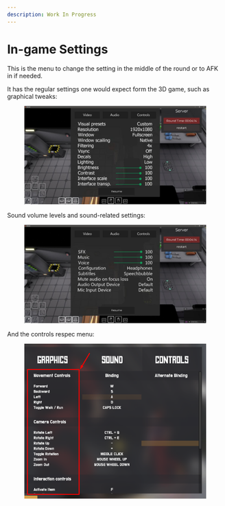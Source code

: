 ```yaml
---
description: Work In Progress
---
```


# In-game Settings

This is the menu to change the setting in the middle of the round or to AFK in if needed.

It has the regular settings one would expect form the 3D game, such as graphical tweaks:

<figure><img src="../../.gitbook/assets/unknown.png" alt=""><figcaption></figcaption></figure>

Sound volume levels and sound-related settings:

<figure><img src="../../.gitbook/assets/unknown (1).png" alt=""><figcaption></figcaption></figure>

And the controls respec menu:

<figure><img src="../../.gitbook/assets/unknown (2).png" alt=""><figcaption></figcaption></figure>
